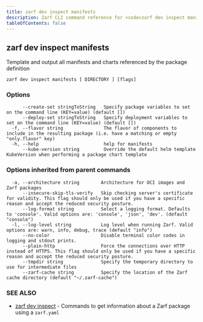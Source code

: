 ```yaml
---
title: zarf dev inspect manifests
description: Zarf CLI command reference for <code>zarf dev inspect manifests</code>.
tableOfContents: false
---
```


<!-- Page generated by Zarf; DO NOT EDIT -->

## zarf dev inspect manifests

Template and output all manifests and charts referenced by the package definition

```
zarf dev inspect manifests [ DIRECTORY ] [flags]
```

### Options

```
      --create-set stringToString   Specify package variables to set on the command line (KEY=value) (default [])
      --deploy-set stringToString   Specify deployment variables to set on the command line (KEY=value) (default [])
  -f, --flavor string               The flavor of components to include in the resulting package (i.e. have a matching or empty "only.flavor" key)
  -h, --help                        help for manifests
      --kube-version string         Override the default helm template KubeVersion when performing a package chart template
```

### Options inherited from parent commands

```
  -a, --architecture string        Architecture for OCI images and Zarf packages
      --insecure-skip-tls-verify   Skip checking server's certificate for validity. This flag should only be used if you have a specific reason and accept the reduced security posture.
      --log-format string          Select a logging format. Defaults to 'console'. Valid options are: 'console', 'json', 'dev'. (default "console")
  -l, --log-level string           Log level when running Zarf. Valid options are: warn, info, debug, trace (default "info")
      --no-color                   Disable terminal color codes in logging and stdout prints.
      --plain-http                 Force the connections over HTTP instead of HTTPS. This flag should only be used if you have a specific reason and accept the reduced security posture.
      --tmpdir string              Specify the temporary directory to use for intermediate files
      --zarf-cache string          Specify the location of the Zarf cache directory (default "~/.zarf-cache")
```

### SEE ALSO

* [zarf dev inspect](/commands/zarf_dev_inspect/)	 - Commands to get information about a Zarf package using a `zarf.yaml`

